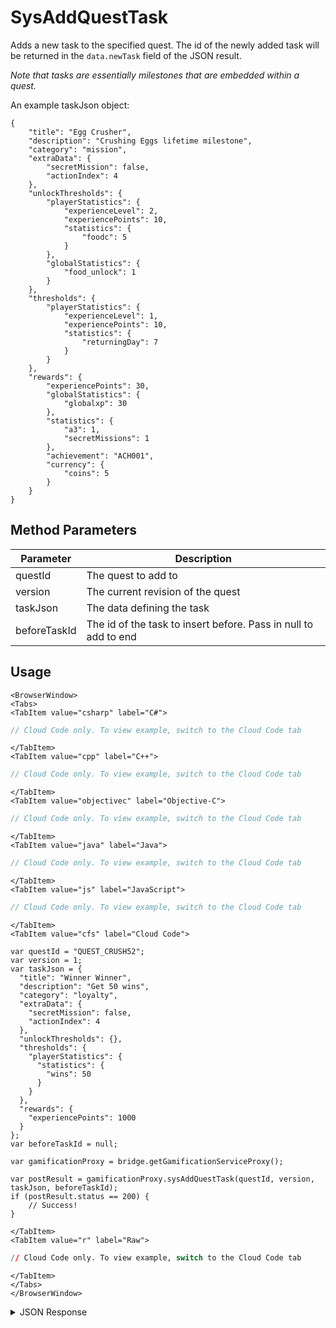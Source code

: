 # SysAddQuestTask

Adds a new task to the specified quest. The id of the newly added task will be returned in the `data.newTask` field of the JSON result.

_Note that tasks are essentially milestones that are embedded within a quest._



An example taskJson object:
```
{
    "title": "Egg Crusher",
    "description": "Crushing Eggs lifetime milestone",
    "category": "mission",
    "extraData": {
        "secretMission": false,
        "actionIndex": 4
    },
    "unlockThresholds": {
        "playerStatistics": {
            "experienceLevel": 2,
            "experiencePoints": 10,
            "statistics": {
                "foodc": 5
            }
        },
        "globalStatistics": {
            "food_unlock": 1
        }
    },
    "thresholds": {
        "playerStatistics": {
            "experienceLevel": 1,
            "experiencePoints": 10,
            "statistics": {
                "returningDay": 7
            }
        }
    },
    "rewards": {
        "experiencePoints": 30,
        "globalStatistics": {
            "globalxp": 30
        },
        "statistics": {
            "a3": 1,
            "secretMissions": 1
        },
        "achievement": "ACH001",
        "currency": {
            "coins": 5
        }
    }
}
```

<PartialServop service_name="gamification" operation_name="SYS_ADD_QUEST_TASK" />

## Method Parameters
Parameter | Description
--------- | -----------
questId | The quest to add to
version | The current revision of the quest
taskJson | The data defining the task
beforeTaskId | The id of the task to insert before. Pass in null to add to end
 

## Usage

```mdx-code-block
<BrowserWindow>
<Tabs>
<TabItem value="csharp" label="C#">
```

```csharp
// Cloud Code only. To view example, switch to the Cloud Code tab
```

```mdx-code-block
</TabItem>
<TabItem value="cpp" label="C++">
```

```cpp
// Cloud Code only. To view example, switch to the Cloud Code tab
```

```mdx-code-block
</TabItem>
<TabItem value="objectivec" label="Objective-C">
```

```objectivec
// Cloud Code only. To view example, switch to the Cloud Code tab
```

```mdx-code-block
</TabItem>
<TabItem value="java" label="Java">
```

```java
// Cloud Code only. To view example, switch to the Cloud Code tab
```

```mdx-code-block
</TabItem>
<TabItem value="js" label="JavaScript">
```

```javascript
// Cloud Code only. To view example, switch to the Cloud Code tab
```

```mdx-code-block
</TabItem>
<TabItem value="cfs" label="Cloud Code">
```

```cfscript
var questId = "QUEST_CRUSH52";
var version = 1;
var taskJson = {
  "title": "Winner Winner",
  "description": "Get 50 wins",
  "category": "loyalty",
  "extraData": {
    "secretMission": false,
    "actionIndex": 4
  },
  "unlockThresholds": {},
  "thresholds": {
    "playerStatistics": {
      "statistics": {
        "wins": 50
      }
    }
  },
  "rewards": {
    "experiencePoints": 1000
  }
};
var beforeTaskId = null;

var gamificationProxy = bridge.getGamificationServiceProxy();

var postResult = gamificationProxy.sysAddQuestTask(questId, version, taskJson, beforeTaskId);
if (postResult.status == 200) {
    // Success!
}
```

```mdx-code-block
</TabItem>
<TabItem value="r" label="Raw">
```

```r
// Cloud Code only. To view example, switch to the Cloud Code tab
```

```mdx-code-block
</TabItem>
</Tabs>
</BrowserWindow>
```

<details>
<summary>JSON Response</summary>

```json
{
  "status": 200,
  "data": {
    "quest": {
      "questId": "QUEST_CRUSH52",
      "questType": "unorderedMinimal",
      "questData": "0",
      "title": "Crush 50 Eggs",
      "description": "This is an updated description",
      "category": "mission",
      "extraData": {
        "difficulty": 1
      },
      "rewards": {
        "experiencePoints": 1000
      },
      "createdAt": 1574802052796,
      "updatedAt": 1574820663145,
      "version": 3,
      "tasks": [
        "17"
      ]
    },
    "newTask": "17",
    "tasks": {
      "17": {
        "questId": "QUEST_CRUSH52",
        "title": "Winner Winner",
        "description": "Get 50 wins",
        "category": "loyalty",
        "extraData": {
          "secretMission": false,
          "actionIndex": 4
        },
        "rewards": {
          "experiencePoints": 1000
        },
        "thresholds": {
          "playerStatistics": {
            "statistics": {
              "wins": 50
            }
          }
        },
        "createdAt": 1574820663140,
        "updatedAt": 1574820663140,
        "version": 1,
        "taskId": "17"
      }
    }
  }
}
```
</details>

